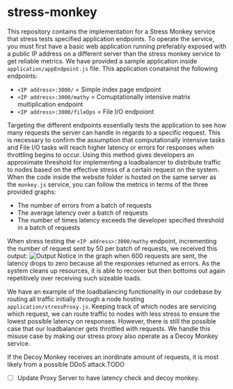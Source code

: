 # stress-monkey

This repository contains the implementation for a Stress Monkey service that stress tests specified application endpoints. To operate the service, you must first have a basic web application running preferably exposed with a public IP address on a different server than the stress monkey service to get reliable metrics.  We have provided a sample application inside <code>application/appEndpoint.js</code> file. This application conatainst the following endpoints:
- <code>\<IP address\>:3000/</code> = Simple index page endpoint
- <code>\<IP address\>:3000/mathy</code>  = Comuptationally intensive matrix multiplication endpoint
- <code>\<IP address\>:3000/fileOps</code>  = File I/O endpoiont

Targeting the different endpoints essentially tests the application to see how many requests the server can handle in regards to a specific request. This is necessary to confirm the assumption that computationally intensive tasks and File I/O tasks will reach higher latency or errors for responses when throttling begins to occur. Using this method gives developers an approximate threshold for implementing a loadbalancer to distribute traffic to nodes based on the effective stress of a certain request on the system. When the code inside the website folder is hosted on the same server as the <code>monkey.js</code> service, you can follow the metrics in terms of the three provided graphs:
- The number of errors from a batch of requests
- The average latency over a batch of requests
- The number of times latency exceeds the developer specified threshold in a batch of requests

When stress testing the <code>\<IP address\>:3000/mathy</code> endpoint, incrementing the number of request sent by 50 per batch of requests, we received this output:
![Output](http://i.imgur.com/2AuBeCH.png)
Notice in the graph when 600 requests are sent, the latency drops to zero because all the responses returned as errors. As the system cleans up resources, it is able to recover but then bottoms out again repetitively over receiving such sizeable loads.

We have an example of the loadbalancing functionality in our codebase by routing all traffic initially through a node hosting  <code>application/stressProxy.js</code>. Keeping track of which nodes are servicing which request, we can route traffic to nodes with less stress to ensure the lowest possible latency on responses. However, there is still the possible case that our loadbalancer gets throttled with requests. We handle this misuse case by making our stress proxy also operate as a Decoy Monkey service.

If the Decoy Monkey receives an inordinate amount of requests, it is most likely from a possible DDoS attack.TODO


- [ ] Update Proxy Server to have latency check and decoy monkey.

